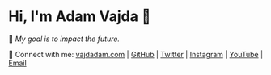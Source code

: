 # Hi, I'm Adam Vajda 👋

🌟 _My goal is to impact the future._

🔗 Connect with me: 
[vajdadam.com](https://vajdadam.com) | [GitHub](https://github.com/vjdad4m) | [Twitter](https://twitter.com/vajdad4m) | [Instagram](https://instagram.com/vajdad4m) | [YouTube](https://www.youtube.com/@vajdad4m) | [Email](mailto:vajdaad4m@gmail.com)
